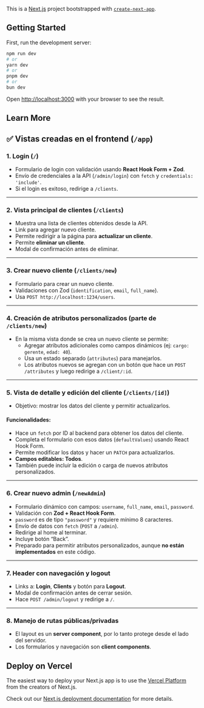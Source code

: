 This is a [Next.js](https://nextjs.org) project bootstrapped with [`create-next-app`](https://github.com/vercel/next.js/tree/canary/packages/create-next-app).

## Getting Started

First, run the development server:

```bash
npm run dev
# or
yarn dev
# or
pnpm dev
# or
bun dev
```

Open [http://localhost:3000](http://localhost:3000) with your browser to see the result.


## Learn More

## ✅ Vistas creadas en el frontend (`/app`)

### 1. Login (`/`)
- Formulario de login con validación usando **React Hook Form + Zod**.
- Envío de credenciales a la API (`/admin/login`) con `fetch` y `credentials: 'include'`.
- Si el login es exitoso, redirige a `/clients`.

---

### 2. Vista principal de clientes (`/clients`)
- Muestra una lista de clientes obtenidos desde la API.
- Link para agregar nuevo cliente.
- Permite redirigir a la página para **actualizar un cliente**.
- Permite **eliminar un cliente**.
- Modal de confirmación antes de eliminar.

---

### 3. Crear nuevo cliente (`/clients/new`)
- Formulario para crear un nuevo cliente.
- Validaciones con Zod (`identification`, `email`, `full_name`).
- Usa `POST http://localhost:1234/users`.

---

### 4. Creación de atributos personalizados (parte de `/clients/new`)
- En la misma vista donde se crea un nuevo cliente se permite:
  - Agregar atributos adicionales como campos dinámicos (ej: `cargo: gerente`, `edad: 40`).
  - Usa un estado separado (`attributes`) para manejarlos.
  - Los atributos nuevos se agregan con un botón que hace un `POST /attributes` y luego redirige a `/client/:id`.

---

### 5. Vista de detalle y edición del cliente (`/clients/[id]`)
- Objetivo: mostrar los datos del cliente y permitir actualizarlos.

#### Funcionalidades:
- Hace un `fetch` por ID al backend para obtener los datos del cliente.
- Completa el formulario con esos datos (`defaultValues`) usando React Hook Form.
- Permite modificar los datos y hacer un `PATCH` para actualizarlos.
- **Campos editables: Todos**.
- También puede incluir la edición o carga de nuevos atributos personalizados.

---

### 6. Crear nuevo admin (`/newAdmin`)
- Formulario dinámico con campos: `username`, `full_name`, `email`, `password`.
- Validación con **Zod + React Hook Form**.
- `password` es de tipo `"password"` y requiere mínimo 8 caracteres.
- Envío de datos con `fetch` (`POST` a `/admin`).
- Redirige al home al terminar.
- Incluye botón “Back”.
- Preparado para permitir atributos personalizados, aunque **no están implementados** en este código.

---

### 7. Header con navegación y logout
- Links a: **Login**, **Clients** y botón para **Logout**.
- Modal de confirmación antes de cerrar sesión.
- Hace `POST /admin/logout` y redirige a `/`.

---

### 8. Manejo de rutas públicas/privadas
- El layout es un **server component**, por lo tanto protege desde el lado del servidor.
- Los formularios y navegación son **client components**.


## Deploy on Vercel

The easiest way to deploy your Next.js app is to use the [Vercel Platform](https://vercel.com/new?utm_medium=default-template&filter=next.js&utm_source=create-next-app&utm_campaign=create-next-app-readme) from the creators of Next.js.

Check out our [Next.js deployment documentation](https://nextjs.org/docs/app/building-your-application/deploying) for more details.
